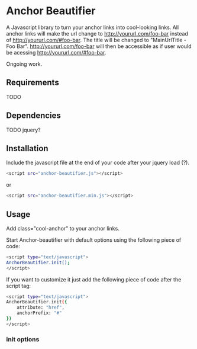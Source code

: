 # Anchor Beautifier
A Javascript library to turn your anchor links into cool-looking links. All anchor links will make the url change to http://yoururl.com/foo-bar instead of http://yoururl.com/#foo-bar. The title will be changed to "MainUrlTitle - Foo Bar".  http://yoururl.com/foo-bar will then be accessible as if user would be acessing http://yoururl.com/#foo-bar.

Ongoing work.

## Requirements

TODO

## Dependencies

TODO
jquery?

## Installation

Include the javascript file at the end of your code after your jquery load (?).

```sh
<script src="anchor-beautifier.js"></script>
```

or

```sh
<script src="anchor-beautifier.min.js"></script>
```


## Usage

Add class="cool-anchor" to your anchor links.

Start Anchor-beautifier with default options using the following piece of code:

```sh
<script type="text/javascript">
AnchorBeautifier.init();
</script>
```

If you want to customize it just add the following piece of code after the script tag:

```sh
<script type="text/javascript">
AnchorBeautifier.init({
    attribute: "href",
    anchorPrefix: "#"
})
</script>
```

### init options

